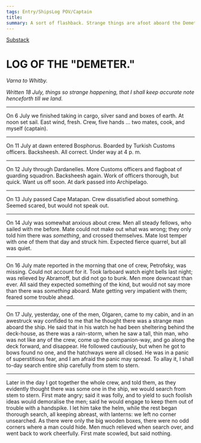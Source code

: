 ```yaml
---
tags: Entry/ShipsLog POV/Captain
title: 
summary: A sort of flashback. Strange things are afoot aboard the Demeter.
---
```

[Substack](https://draculadaily.substack.com/p/dracula-july-18-056)
# LOG OF THE "DEMETER."

_Varna to Whitby._

_Written 18 July, things so strange happening, that I shall keep accurate note henceforth till we land._

---

On 6 July we finished taking in cargo, silver sand and boxes of earth. At noon set sail. East wind, fresh. Crew, five hands ... two mates, cook, and myself (captain).

---

On 11 July at dawn entered Bosphorus. Boarded by Turkish Customs officers. Backsheesh. All correct. Under way at 4 p. m.

---

On 12 July through Dardanelles. More Customs officers and flagboat of guarding squadron. Backsheesh again. Work of officers thorough, but quick. Want us off soon. At dark passed into Archipelago.

---

On 13 July passed Cape Matapan. Crew dissatisfied about something. Seemed scared, but would not speak out.

---

On 14 July was somewhat anxious about crew. Men all steady fellows, who sailed with me before. Mate could not make out what was wrong; they only told him there was _something_, and crossed themselves. Mate lost temper with one of them that day and struck him. Expected fierce quarrel, but all was quiet.

---

On 16 July mate reported in the morning that one of crew, Petrofsky, was missing. Could not account for it. Took larboard watch eight bells last night; was relieved by Abramoff, but did not go to bunk. Men more downcast than ever. All said they expected something of the kind, but would not say more than there was _something_ aboard. Mate getting very impatient with them; feared some trouble ahead.

---

On 17 July, yesterday, one of the men, Olgaren, came to my cabin, and in an awestruck way confided to me that he thought there was a strange man aboard the ship. He said that in his watch he had been sheltering behind the deck-house, as there was a rain-storm, when he saw a tall, thin man, who was not like any of the crew, come up the companion-way, and go along the deck forward, and disappear. He followed cautiously, but when he got to bows found no one, and the hatchways were all closed. He was in a panic of superstitious fear, and I am afraid the panic may spread. To allay it, I shall to-day search entire ship carefully from stem to stern.

---

Later in the day I got together the whole crew, and told them, as they evidently thought there was some one in the ship, we would search from stem to stern. First mate angry; said it was folly, and to yield to such foolish ideas would demoralise the men; said he would engage to keep them out of trouble with a handspike. I let him take the helm, while the rest began thorough search, all keeping abreast, with lanterns: we left no corner unsearched. As there were only the big wooden boxes, there were no odd corners where a man could hide. Men much relieved when search over, and went back to work cheerfully. First mate scowled, but said nothing.